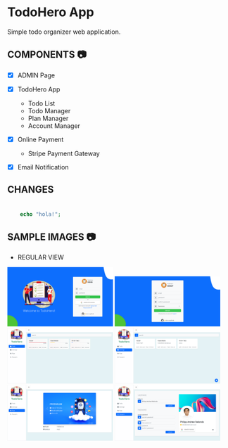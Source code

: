 
# TodoHero App
Simple todo organizer web application.


## COMPONENTS :camera:
- [X] ADMIN Page
- [x] TodoHero App
    - Todo List
    - Todo Manager
    - Plan Manager
    - Account Manager

- [x] Online Payment
    - Stripe Payment Gateway
- [x] Email Notification


## CHANGES
```php

    echo "hola!";

```


## SAMPLE IMAGES :camera:
- REGULAR VIEW
<p align="left">
    <img src="screenshots/localhost_3000_signin.png" alt="md-to-xl and up" width="240px"/>
    <img src="screenshots/localhost_3000_signup.png" alt="md-to-xl and up" width="240px"/>
    <img src="screenshots/localhost_3000_todoheroapp_todos.png" alt="md-to-xl and up" width="240px"/>
    <img src="screenshots/localhost_3000_todoheroapp_todos%20(1).png" alt="md-to-xl and up" width="240px"/>
    <img src="screenshots/localhost_3000_todoheroapp_todos%20(2).png" alt="md-to-xl and up" width="240px"/>
    <img src="screenshots/localhost_3000_todoheroapp_todos%20(3).png" alt="md-to-xl and up" width="240px"/>
</p>